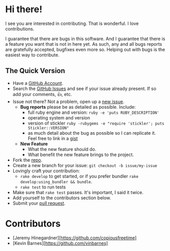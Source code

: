 # Hi there!

I see you are interested in contributing. That is wonderful. I love
contributions.

I guarantee that there are bugs in this software. And I guarantee that there is
a feature you want that is not in here yet. As such, any and all bugs reports
are gratefully accepted, bugfixes even more so. Helping out with bugs is the
easiest way to contribute.


## The Quick Version

* Have a [GitHub Account][].
* Search the [GitHub Issues][] and see if your issue already present. If so
  add your comments, :thumbsup:, etc.
* Issue not there? Not a problem, open up a [new issue][].
    * **Bug reports** please be as detailed as possible. Include:
        * full ruby engine and version: `ruby -e 'puts RUBY_DESCRIPTION'`
        * operating system and version
        * version of stickler `ruby -rubygems -e "require 'stickler'; puts Stickler::VERSION"`
        * as much detail about the bug as possible so I can replicate it. Feel free
          to link in a [gist][]
    * **New Feature**
        * What the new feature should do.
        * What benefit the new feature brings to the project.
* Fork the [repo][].
* Create a new branch for your issue: `git checkout -b issue/my-issue`
* Lovingly craft your contribution:
    * `rake develop` to get started, or if you prefer bundler `rake develop:using_bundler && bundle`.
    * `rake test` to run tests
* Make sure that `rake test` passes. It's important, I said it twice.
* Add yourself to the contributors section below.
* Submit your [pull request][].

# Contributors

* [Jeremy Hinegardner][https://github.com/copiousfreetime]
* [Kevin Barnes][https://github.com/vinbarnes]

[GitHub Account]: https://github.com/signup/free "GitHub Signup"
[GitHub Issues]:  https://github.com/copiousfreetime/stickler/issues "Stickler Issues"
[new issue]:      https://github.com/copiousfreetime/stickler/issues/new "New Stickler Issue"
[gist]:           https://gist.github.com/ "New Gist"
[repo]:           https://github.com/copiousfreetime/stickler "Stickler Repo"
[pull request]:   https://help.github.com/articles/using-pull-requests "Using Pull Requests"
